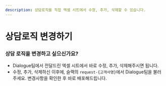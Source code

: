 ```yaml
---
description: 상담로직을 직접 엑셀 시트에서 수정, 추가, 삭제할 수 있습니다.
---
```


# 상담로직 변경하기

### 상담 로직을 변경하고 싶으신가요?&#x20;

* Dialogue팀에서 전달드린 엑셀 시트에서 바로 수정, 추가, 삭제해주시면 됩니다.
* 수정, 추가, 삭제하신 이후에, 슬랙의 `request-{고객사명}`에서 Dialogue팀을 불러주세요. 변경사항을 확인한  후 바로 배포해드립니다.
